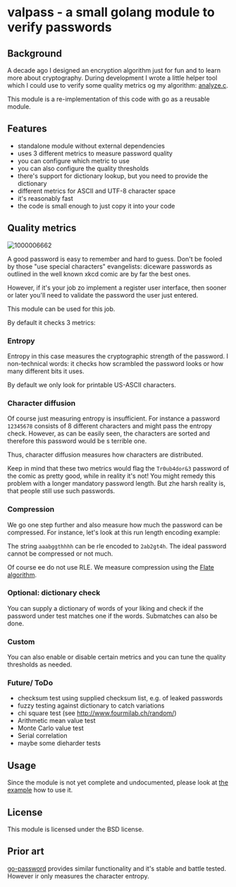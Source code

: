 # valpass - a small golang module to verify passwords 

## Background 

A decade ago I designed an encryption algorithm
just for fun and to learn more about cryptography.
During development I wrote a little helper tool
which I could use to verify some quality metrics
og my algorithm:
[analyze.c](https://github.com/TLINDEN/twenty4/blob/master/analyze/analyze.c).

This module is a re-implementation of this code
with go as a reusable module.

## Features

- standalone module without external dependencies
- uses 3 different metrics to measure password quality
- you can configure which metric to use
- you can also configure the quality thresholds
- there's support for dictionary lookup, but you need to provide the dictionary
- different metrics for ASCII and UTF-8 character space
- it's reasonably fast
- the code is small enough to just copy it into your code

## Quality metrics

![1000006662](https://github.com/user-attachments/assets/6cf19c6f-7c7a-4a2c-9a58-95b3ac1c49e7)

A good password is easy to remember and hard
to guess. Don't be fooled by those "use special characters"
evangelists: diceware passwords as outlined in the
well known xkcd comic are by far the best ones.

However, if it's your job zo implement a register
user interface, then sooner or later you'll need
to validate the password the user just entered.

This module can be used for this job.

By default it checks 3 metrics:

### Entropy

Entropy in this case measures the cryptographic
strength of the password. I non-technical words:
it checks how scrambled the password looks or how
many different bits it uses.

By default we only look for printable US-ASCII characters.

### Character diffusion

Of course just measuring entropy is insufficient. For
instance a password `12345678` consists of 8 different 
characters and might pass the entropy check. However, as
can be easily seen, the characters are sorted and 
therefore this password would be s terrible one.

Thus, character diffusion measures how characters are
distributed.

Keep in mind that these two metrics would flag
the `Tr0ub4dor&3` password of the comic as pretty good,
while in reality it's not! You might remedy 
this problem with a longer mandatory password 
length. But zhe harsh reality is, that people still 
use such passwords.

### Compression

We go one step further and also measure how much
the password can be compressed. For instance, let's 
look at this run length encoding example:

The string `aaabggthhhh` can be rle encoded to
`2ab2gt4h`. The ideal password cannot be compressed
or not much.

Of course ee do not use RLE. We measure compression 
using the [Flate algorithm](
https://en.m.wikipedia.org/wiki/Deflate).

### Optional: dictionary check

You can supply a dictionary of words of your
liking and check if the password under test
matches one if the words. Submatches can also 
be done.

### Custom

You can also enable or disable certain metrics and
you can tune the quality thresholds as needed.

### Future/ ToDo

- checksum test using supplied checksum list, e.g. of leaked passwords
- fuzzy testing against dictionary to catch variations
- chi square test (see  http://www.fourmilab.ch/random/)
- Arithmetic mean value test
- Monte Carlo value test
- Serial correlation
- maybe some dieharder tests


## Usage

Since the module is not yet complete and undocumented,
please look at [the example](https://github.com/TLINDEN/valpass/blob/main/example/test.go)
how to use it.

## License 

This module is licensed under the BSD license.

## Prior art


[go-password](https://github.com/wagslane/go-password-validator) provides similar
functionality and it's stable and battle tested. 
However ir only measures the character entropy.

